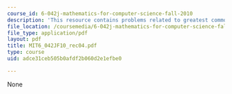 ```yaml
---
course_id: 6-042j-mathematics-for-computer-science-fall-2010
description: 'This resource contains problems related to greatest common divisor. '
file_location: /coursemedia/6-042j-mathematics-for-computer-science-fall-2010/adce31ceb505b0afdf2b060d2e1efbe0_MIT6_042JF10_rec04.pdf
file_type: application/pdf
layout: pdf
title: MIT6_042JF10_rec04.pdf
type: course
uid: adce31ceb505b0afdf2b060d2e1efbe0

---
```

None